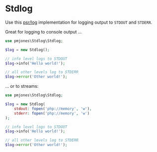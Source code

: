 # Stdlog

Use this [psr/log](https://packagist.org/packages/psr/log) implementation for
logging output to `STDOUT` and `STDERR`.

Great for logging to console output ...

```php
use pmjones\Stdlog\Stdlog;

$log = new Stdlog();

// info level logs to STDOUT
$log->info('Hello world!');

// all other levels log to STDERR
$log->error('Other world!');
```

... or to streams:

```php
use pmjones\Stdlog\Stdlog;

$log = new Stdlog(
	stdout: fopen('php://memory', 'w'),
	stderr: fopen('php://memory', 'w')
);

// info level logs to STDOUT
$log->info('Hello world!');

// all other levels log to STDERR
$log->error('Other world!');
```
